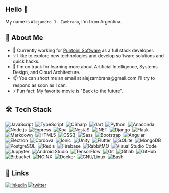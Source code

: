 ## Hello 👋
My name is `Alejandro J. Zambrana`, I'm from Argentina.


## 🚀 About Me
- 🔭 Currently working for [Puntoini Software](https://puntoinisoft.com/) as a full stack developer.
- 💡 I like to explore new technologies and develop software solutions and quick hacks.
- 🌱 I'm on track for learning more about Artificial Intelligence, Systems Design, and Cloud Architecture.
- 📫 You can shoot me an email at &#097;&#108;&#101;&#106;&#122;&#097;&#109;&#098;&#114;&#097;&#110;&#097;&#064;&#103;&#109;&#097;&#105;&#108;&#046;&#099;&#111;&#109; I'll try to respond as soon as I can.
- ⚡ Fun fact: My favorite movie is "Back to the future".



## 🛠 &nbsp;Tech Stack

![JavaScript](https://img.shields.io/badge/-JavaScript-05122A?style=for-the-badge&logo=javascript)&nbsp;
![TypeScript](https://img.shields.io/badge/-typescript-05122A?style=for-the-badge&logo=typescript)&nbsp;
![CSharp](https://img.shields.io/badge/-CSharp-05122A?style=for-the-badge&logo=CSharp&logoColor=239120)&nbsp;
![dart](https://img.shields.io/badge/-dart-05122A?style=for-the-badge&logo=dart&logoColor=0175C2)&nbsp;
![Python](https://img.shields.io/badge/-Python-05122A?style=for-the-badge&logo=python)&nbsp;
![Anaconda](https://img.shields.io/badge/-Anaconda-05122A?style=for-the-badge&logo=anaconda)&nbsp;
![Node.js](https://img.shields.io/badge/-Node.js-05122A?style=for-the-badge&logo=node.js)&nbsp;
![Express](https://img.shields.io/badge/-Express-05122A?style=for-the-badge&logo=Express)&nbsp;
![Koa](https://img.shields.io/badge/-koa-05122A?style=for-the-badge&logo=koa&logoColor=33333D)&nbsp;
![NestJS](https://img.shields.io/badge/-NestJS-05122A?style=for-the-badge&logo=NestJS&logoColor=E0234E)&nbsp;
![.NET](https://img.shields.io/badge/-.NET-05122A?style=for-the-badge&logo=.NET&logoColor=512BD4)&nbsp;
![Django](https://img.shields.io/badge/-Django-05122A?style=for-the-badge&logo=django&logoColor=092E20)&nbsp;
![Flask](https://img.shields.io/badge/-Flask-05122A?style=for-the-badge&logo=flask)&nbsp;
![Markdown](https://img.shields.io/badge/-Markdown-05122A?style=for-the-badge&logo=markdown)&nbsp;
![HTML5](https://img.shields.io/badge/-HTML5-05122A?style=for-the-badge&logo=HTML5)&nbsp;
![CSS3](https://img.shields.io/badge/-CSS3-05122A?style=for-the-badge&logo=CSS3&logoColor=1572B6)&nbsp;
![Sass](https://img.shields.io/badge/-Sass-05122A?style=for-the-badge&logo=Sass)&nbsp;
![Bootstrap](https://img.shields.io/badge/-Bootstrap-05122A?style=for-the-badge&logo=bootstrap&logoColor=563D7C)&nbsp;
![Angular](https://img.shields.io/badge/-Angular-05122A?style=for-the-badge&logo=Angular&logoColor=DD0031)&nbsp;
![Electron](https://img.shields.io/badge/-Electron-05122A?style=for-the-badge&logo=Electron&logoColor=47848F)&nbsp;
![Cordova](https://img.shields.io/badge/-Cordova-05122A?style=for-the-badge&logo=ApacheCordova&logoColor=E8E8E8)&nbsp;
![Ionic](https://img.shields.io/badge/-ionic-05122A?style=for-the-badge&logo=ionic&logoColor=3880FF)&nbsp;
![Unity](https://img.shields.io/badge/-unity-05122A?style=for-the-badge&logo=unity)&nbsp;
![Flutter](https://img.shields.io/badge/-Flutter-05122A?style=for-the-badge&logo=Flutter&logoColor=02569B)&nbsp;
![SQLite](https://img.shields.io/badge/-SQLite-05122A?style=for-the-badge&logo=SQLite&logoColor=003B57)&nbsp;
![MongoDB](https://img.shields.io/badge/-MongoDB-05122A?style=for-the-badge&logo=MongoDB&logoColor=47A248)&nbsp;
![PostgreSQL](https://img.shields.io/badge/-PostgreSQL-05122A?style=for-the-badge&logo=PostgreSQL&logoColor=4169E1)&nbsp;
![Redis](https://img.shields.io/badge/-Redis-05122A?style=for-the-badge&logo=Redis&logoColor=DC382D)&nbsp;
![Firebase](https://img.shields.io/badge/-Firebase-05122A?style=for-the-badge&logo=Firebase)&nbsp;
![RabbitMQ](https://img.shields.io/badge/-RabbitMQ-05122A?style=for-the-badge&logo=RabbitMQ&logoColor=FF6600)&nbsp;
![Visual Studio Code](https://img.shields.io/badge/-Visual%20Studio%20Code-05122A?style=for-the-badge&logo=visual-studio-code&logoColor=007ACC)&nbsp;
![Juppyter](https://img.shields.io/badge/-Jupyter-05122A?style=for-the-badge&logo=Jupyter)&nbsp;
![Android Studio](https://img.shields.io/badge/-Android%20Studio-05122A?style=for-the-badge&logo=android-studio&logoColor=3DDC84)&nbsp;
![TensorFlow](https://img.shields.io/badge/-TensorFlow-05122A?style=for-the-badge&logo=TensorFlow&logoColor=FF6F00)&nbsp;
![Git](https://img.shields.io/badge/-Git-05122A?style=for-the-badge&logo=git)&nbsp;
![Gitlab](https://img.shields.io/badge/-Gitlab-05122A?style=for-the-badge&logo=gitlab)&nbsp;
![GitHub](https://img.shields.io/badge/-GitHub-05122A?style=for-the-badge&logo=github)&nbsp;
![Bitbucket](https://img.shields.io/badge/-Bitbucket-05122A?style=for-the-badge&logo=Bitbucket&logoColor=0052CC)&nbsp;
![NGINX](https://img.shields.io/badge/-nginx-05122A?style=for-the-badge&logo=nginx&logoColor=009639)&nbsp;
![Docker](https://img.shields.io/badge/-docker-05122A?style=for-the-badge&logo=docker)&nbsp;
![GNU/Linux](https://img.shields.io/badge/-GNU/Linux-05122A?style=for-the-badge&logo=Linux)&nbsp;
![Bash](https://img.shields.io/badge/-Bash-05122A?style=for-the-badge&logo=GNUBash&logoColor=ffffff)&nbsp;

## 🔗 Links
[![linkedin](https://img.shields.io/badge/linkedin-0A66C2?style=for-the-badge&logo=linkedin&logoColor=white)](https://www.linkedin.com/in/zambrana-alejandro)
[![twitter](https://img.shields.io/badge/twitter-1DA1F2?style=for-the-badge&logo=twitter&logoColor=white)](https://twitter.com/AlexInverse_)

<!--
**AlexDraven/AlexDraven** is a ✨ _special_ ✨ repository because its `README.md` (this file) appears on your GitHub profile.

Here are some ideas to get you started:

- 🔭 I’m currently working on ...
- 🌱 I’m currently learning ...
- 👯 I’m looking to collaborate on ...
- 🤔 I’m looking for help with ...
- 💬 Ask me about ...
- 📫 How to reach me: ...
- 😄 Pronouns: ...
- ⚡ Fun fact: ...
-->
